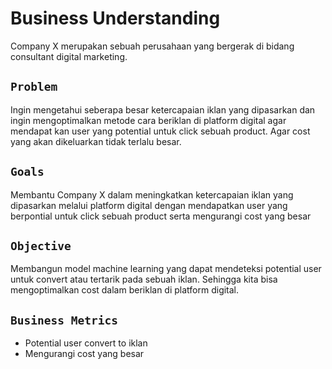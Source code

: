 # **Business Understanding**
Company X merupakan sebuah perusahaan yang bergerak di bidang consultant digital marketing.
## **`Problem`**
Ingin mengetahui seberapa besar ketercapaian iklan yang dipasarkan dan  ingin mengoptimalkan metode cara beriklan di platform digital agar mendapat kan user yang potential untuk click sebuah product. Agar cost yang akan dikeluarkan tidak terlalu besar.
## **`Goals`**
Membantu Company X dalam meningkatkan ketercapaian iklan yang dipasarkan melalui platform digital dengan mendapatkan user yang berpontial untuk click sebuah product serta mengurangi cost yang besar
## **`Objective`**
Membangun model machine learning yang dapat mendeteksi potential user untuk convert atau tertarik pada sebuah iklan. Sehingga kita bisa mengoptimalkan cost dalam beriklan di platform digital.
## **`Business Metrics`**
- Potential user convert to iklan
- Mengurangi cost yang besar
